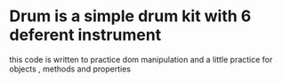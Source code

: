 # Drum is a simple drum kit with 6 deferent instrument 
this code is written to practice dom manipulation and a little practice for objects , methods and properties 
